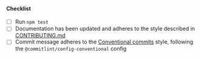 <!--
Thank you for your pull request. Please provide a description above and review
the requirements below.

Bug fixes and new features should include tests.

Contributors guide: https://github.com/Fdawgs/fastify-floc-off/blob/main/CONTRIBUTING.md

-->

#### Checklist

-   [ ] Run `npm test`
-   [ ] Documentation has been updated and adheres to the style described in [CONTRIBUTING.md](https://github.com/Fdawgs/fastify-floc-off/blob/main/CONTRIBUTING.md#documentation-style)
-   [ ] Commit message adheres to the [Conventional commits](https://conventionalcommits.org/en/v1.0.0/) style, following the `@commitlint/config-conventional` config

